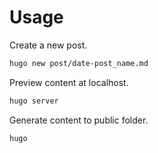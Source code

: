 # Usage 

Create a new post.

```sh
hugo new post/date-post_name.md
```

Preview content at localhost.

```sh
hugo server
```

Generate content to public folder.

```sh
hugo
```
